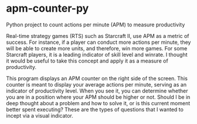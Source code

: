 # apm-counter-py
Python project to count actions per minute (APM) to measure productivity

Real-time strategy games (RTS) such as Starcraft II, use APM as a metric of success. For instance, if a player can conduct more actions per minute, they will be able to create more units, and therefore, win more games. For some Starcraft players, it is a leading indicator of skill level and winrate. I thought it would be useful to take this concept and apply it as a measure of productivity. 

This program displays an APM counter on the right side of the screen. This counter is meant to display your average actions per minute, serving as an indicator of productivity level. When you see it, you can determine whether you are in a position where your APM should be higher or not. Should I be in deep thought about a problem and how to solve it, or is this current moment better spent executing? These are the types of questions that I wanted to incept via a visual indicator.
